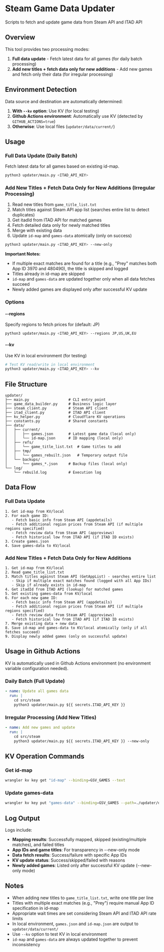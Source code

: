 # Steam Game Data Updater

Scripts to fetch and update game data from Steam API and ITAD API

## Overview

This tool provides two processing modes:

1. **Full data update** - Fetch latest data for all games (for daily batch processing)
2. **Add new titles + fetch data only for new additions** - Add new games and fetch only their data (for irregular processing)

## Environment Detection

Data source and destination are automatically determined:

1. **With `--kv` option**: Use KV (for local testing)
2. **Github Actions environment**: Automatically use KV (detected by `GITHUB_ACTIONS=true`)
3. **Otherwise**: Use local files (`updater/data/current/`)

## Usage

### Full Data Update (Daily Batch)

Fetch latest data for all games based on existing id-map.

```bash
python3 updater/main.py <ITAD_API_KEY>
```

### Add New Titles + Fetch Data Only for New Additions (Irregular Processing)

1. Read new titles from `game_title_list.txt`
2. Match titles against Steam API app list (searches entire list to detect duplicates)
3. Get itadId from ITAD API for matched games
4. Fetch detailed data only for newly matched titles
5. Merge with existing data
6. Update `id-map` and `games-data` atomically (only on success)

```bash
python3 updater/main.py <ITAD_API_KEY> --new-only
```

**Important Notes:**
- If multiple exact matches are found for a title (e.g., "Prey" matches both App ID 3970 and 480490), the title is skipped and logged
- Titles already in id-map are skipped
- `id-map` and `games-data` are updated together only when all data fetches succeed
- Newly added games are displayed only after successful KV update

### Options

#### --regions

Specify regions to fetch prices for (default: JP)

```bash
python3 updater/main.py <ITAD_API_KEY> --regions JP,US,UK,EU
```

#### --kv

Use KV in local environment (for testing)

```bash
# Test KV read/write in local environment
python3 updater/main.py <ITAD_API_KEY> --kv
```

## File Structure

```
updater/
├── main.py                  # CLI entry point
├── game_data_builder.py     # Business logic layer
├── steam_client.py          # Steam API client
├── itad_client.py           # ITAD API client
├── kv_helper.py             # Cloudflare KV operations
├── constants.py             # Shared constants
├── data/
│   ├── current/
│   │   ├── games.json       # Latest game data (local only)
│   │   └── id-map.json      # ID mapping (local only)
│   ├── refs/
│   │   └── game_title_list.txt  # Game titles to add
│   ├── tmp/
│   │   └── games_rebuilt.json   # Temporary output file
│   └── backups/
│       └── games_*.json     # Backup files (local only)
└── log/
    └── rebuild.log          # Execution log
```

## Data Flow

### Full Data Update

```
1. Get id-map from KV/local
2. For each game ID:
   - Fetch basic info from Steam API (appdetails)
   - Fetch additional region prices from Steam API (if multiple regions specified)
   - Fetch review data from Steam API (appreviews)
   - Fetch historical low from ITAD API (if ITAD ID exists)
3. Create games.json
4. Save games-data to KV/local
```

### Add New Titles + Fetch Data Only for New Additions

```
1. Get id-map from KV/local
2. Read game_title_list.txt
3. Match titles against Steam API (GetAppList) - searches entire list
   - Skip if multiple exact matches found (logged with all App IDs)
   - Skip if already exists in id-map
4. Get itadId from ITAD API (lookup) for matched games
5. Get existing games-data from KV/local
6. For each new game ID:
   - Fetch basic info from Steam API (appdetails)
   - Fetch additional region prices from Steam API (if multiple regions specified)
   - Fetch review data from Steam API (appreviews)
   - Fetch historical low from ITAD API (if ITAD ID exists)
7. Merge existing data + new data
8. Save id-map and games-data to KV/local atomically (only if all fetches succeed)
9. Display newly added games (only on successful update)
```

## Usage in Github Actions

KV is automatically used in Github Actions environment (no environment variable configuration needed).

### Daily Batch (Full Update)

```yaml
- name: Update all games data
  run: |
    cd src/steam
    python3 updater/main.py ${{ secrets.ITAD_API_KEY }}
```

### Irregular Processing (Add New Titles)

```yaml
- name: Add new games and update
  run: |
    cd src/steam
    python3 updater/main.py ${{ secrets.ITAD_API_KEY }} --new-only
```

## KV Operation Commands

### Get id-map

```bash
wrangler kv key get "id-map" --binding=GSV_GAMES --text
```

### Update games-data

```bash
wrangler kv key put "games-data" --binding=GSV_GAMES --path=./updater/data/current/games.json
```

## Log Output

Logs include:

- **Mapping results**: Successfully mapped, skipped (existing/multiple matches), and failed titles
- **App IDs and game titles**: For transparency in --new-only mode
- **Data fetch results**: Success/failure with specific App IDs
- **KV update status**: Success/skipped/failed with reasons
- **Newly added games**: Listed only after successful KV update (--new-only mode)

## Notes

- When adding new titles to `game_title_list.txt`, write one title per line
- Titles with multiple exact matches (e.g., "Prey") require manual App ID specification in id-map
- Appropriate wait times are set considering Steam API and ITAD API rate limits
- In local environment, `games.json` and `id-map.json` are output to `updater/data/current/`
- Use `--kv` option to test KV in local environment
- `id-map` and `games-data` are always updated together to prevent inconsistency
